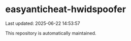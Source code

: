 # easyanticheat-hwidspoofer

Last updated: 2025-06-22 14:53:57

This repository is automatically maintained.
